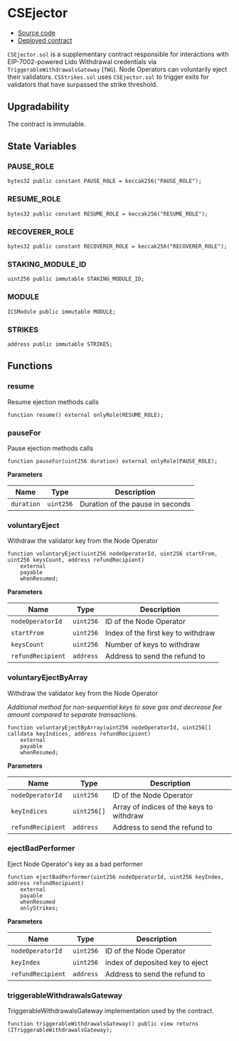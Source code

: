 # CSEjector

- [Source code](https://github.com/lidofinance/community-staking-module/blob/v2.0/src/CSEjector.sol)
- [Deployed contract](https://etherscan.io/address/0xc72b58aa02E0e98cF8A4a0E9Dce75e763800802C)

`CSEjector.sol` is a supplementary contract responsible for interactions with EIP-7002-powered Lido Withdrawal credentials via `TriggerableWithdrawalsGateway` (`TWG`). Node Operators can voluntarily eject their validators. `CSStrikes.sol` uses `CSEjector.sol` to trigger exits for validators that have surpassed the strike threshold.

## Upgradability

The contract is immutable.

## State Variables
### PAUSE_ROLE

```solidity
bytes32 public constant PAUSE_ROLE = keccak256("PAUSE_ROLE");
```


### RESUME_ROLE

```solidity
bytes32 public constant RESUME_ROLE = keccak256("RESUME_ROLE");
```


### RECOVERER_ROLE

```solidity
bytes32 public constant RECOVERER_ROLE = keccak256("RECOVERER_ROLE");
```


### STAKING_MODULE_ID

```solidity
uint256 public immutable STAKING_MODULE_ID;
```


### MODULE

```solidity
ICSModule public immutable MODULE;
```


### STRIKES

```solidity
address public immutable STRIKES;
```


## Functions

### resume

Resume ejection methods calls


```solidity
function resume() external onlyRole(RESUME_ROLE);
```

### pauseFor

Pause ejection methods calls


```solidity
function pauseFor(uint256 duration) external onlyRole(PAUSE_ROLE);
```
**Parameters**

|Name|Type|Description|
|----|----|-----------|
|`duration`|`uint256`|Duration of the pause in seconds|


### voluntaryEject

Withdraw the validator key from the Node Operator


```solidity
function voluntaryEject(uint256 nodeOperatorId, uint256 startFrom, uint256 keysCount, address refundRecipient)
    external
    payable
    whenResumed;
```
**Parameters**

|Name|Type|Description|
|----|----|-----------|
|`nodeOperatorId`|`uint256`|ID of the Node Operator|
|`startFrom`|`uint256`|Index of the first key to withdraw|
|`keysCount`|`uint256`|Number of keys to withdraw|
|`refundRecipient`|`address`|Address to send the refund to|


### voluntaryEjectByArray

Withdraw the validator key from the Node Operator

*Additional method for non-sequential keys to save gas and decrease fee amount compared
to separate transactions.*


```solidity
function voluntaryEjectByArray(uint256 nodeOperatorId, uint256[] calldata keyIndices, address refundRecipient)
    external
    payable
    whenResumed;
```
**Parameters**

|Name|Type|Description|
|----|----|-----------|
|`nodeOperatorId`|`uint256`|ID of the Node Operator|
|`keyIndices`|`uint256[]`|Array of indices of the keys to withdraw|
|`refundRecipient`|`address`|Address to send the refund to|


### ejectBadPerformer

Eject Node Operator's key as a bad performer


```solidity
function ejectBadPerformer(uint256 nodeOperatorId, uint256 keyIndex, address refundRecipient)
    external
    payable
    whenResumed
    onlyStrikes;
```
**Parameters**

|Name|Type|Description|
|----|----|-----------|
|`nodeOperatorId`|`uint256`|ID of the Node Operator|
|`keyIndex`|`uint256`|index of deposited key to eject|
|`refundRecipient`|`address`|Address to send the refund to|


### triggerableWithdrawalsGateway

TriggerableWithdrawalsGateway implementation used by the contract.


```solidity
function triggerableWithdrawalsGateway() public view returns (ITriggerableWithdrawalsGateway);
```
